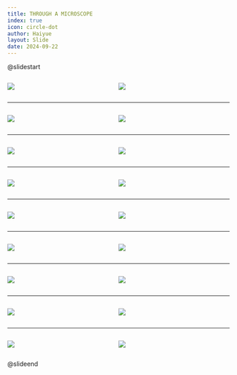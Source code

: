```yaml
---
title: THROUGH A MICROSCOPE
index: true
icon: circle-dot
author: Haiyue
layout: Slide
date: 2024-09-22
---
```

 
@slidestart

<div style="display:flex">
<div style="flex:1">

![](https://raw.githubusercontent.com/yclord/reading/refs/heads/master/english/Level-W/THROUGH%20A%20MICROSCOPE/001.webp)
</div>
<div style="flex:1">

![](https://raw.githubusercontent.com/yclord/reading/refs/heads/master/english/Level-W/THROUGH%20A%20MICROSCOPE/002.webp)
</div>
</div>

---

<div style="display:flex">
<div style="flex:1">

![](https://raw.githubusercontent.com/yclord/reading/refs/heads/master/english/Level-W/THROUGH%20A%20MICROSCOPE/003.webp)
</div>
<div style="flex:1">

![](https://raw.githubusercontent.com/yclord/reading/refs/heads/master/english/Level-W/THROUGH%20A%20MICROSCOPE/004.webp)
</div>
</div>

---

<div style="display:flex">
<div style="flex:1">

![](https://raw.githubusercontent.com/yclord/reading/refs/heads/master/english/Level-W/THROUGH%20A%20MICROSCOPE/005.webp)
</div>
<div style="flex:1">

![](https://raw.githubusercontent.com/yclord/reading/refs/heads/master/english/Level-W/THROUGH%20A%20MICROSCOPE/006.webp)
</div>
</div>

---

<div style="display:flex">
<div style="flex:1">

![](https://raw.githubusercontent.com/yclord/reading/refs/heads/master/english/Level-W/THROUGH%20A%20MICROSCOPE/007.webp)
</div>
<div style="flex:1">

![](https://raw.githubusercontent.com/yclord/reading/refs/heads/master/english/Level-W/THROUGH%20A%20MICROSCOPE/008.webp)
</div>
</div>

---

<div style="display:flex">
<div style="flex:1">

![](https://raw.githubusercontent.com/yclord/reading/refs/heads/master/english/Level-W/THROUGH%20A%20MICROSCOPE/009.webp)
</div>
<div style="flex:1">

![](https://raw.githubusercontent.com/yclord/reading/refs/heads/master/english/Level-W/THROUGH%20A%20MICROSCOPE/010.webp)
</div>
</div>

---

<div style="display:flex">
<div style="flex:1">

![](https://raw.githubusercontent.com/yclord/reading/refs/heads/master/english/Level-W/THROUGH%20A%20MICROSCOPE/011.webp)
</div>
<div style="flex:1">

![](https://raw.githubusercontent.com/yclord/reading/refs/heads/master/english/Level-W/THROUGH%20A%20MICROSCOPE/012.webp)
</div>
</div>

---

<div style="display:flex">
<div style="flex:1">

![](https://raw.githubusercontent.com/yclord/reading/refs/heads/master/english/Level-W/THROUGH%20A%20MICROSCOPE/013.webp)
</div>
<div style="flex:1">

![](https://raw.githubusercontent.com/yclord/reading/refs/heads/master/english/Level-W/THROUGH%20A%20MICROSCOPE/014.webp)
</div>
</div>

---

<div style="display:flex">
<div style="flex:1">

![](https://raw.githubusercontent.com/yclord/reading/refs/heads/master/english/Level-W/THROUGH%20A%20MICROSCOPE/015.webp)
</div>
<div style="flex:1">

![](https://raw.githubusercontent.com/yclord/reading/refs/heads/master/english/Level-W/THROUGH%20A%20MICROSCOPE/016.webp)
</div>
</div>

---

<div style="display:flex">
<div style="flex:1">

![](https://raw.githubusercontent.com/yclord/reading/refs/heads/master/english/Level-W/THROUGH%20A%20MICROSCOPE/017.webp)
</div>
<div style="flex:1">

![](https://raw.githubusercontent.com/yclord/reading/refs/heads/master/english/Level-W/THROUGH%20A%20MICROSCOPE/018.webp)
</div>
</div>

@slideend